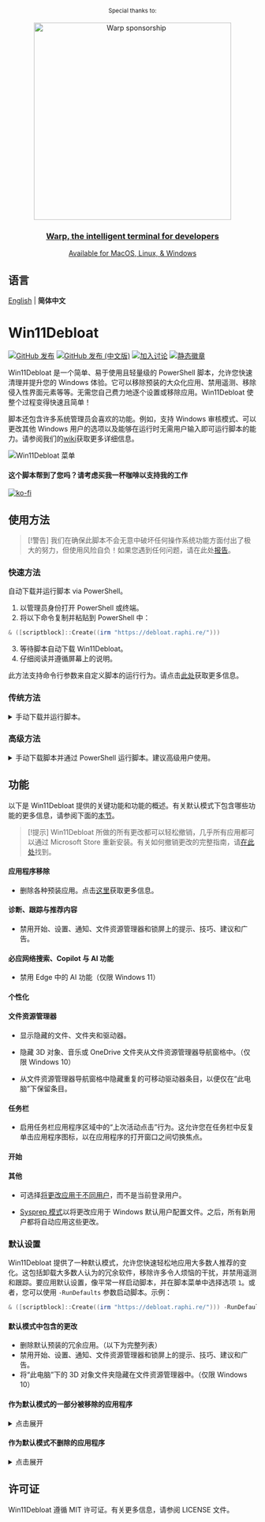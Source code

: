 <div align="center" markdown="1">
   <sup>Special thanks to:</sup>
   <br>
   <br>
   <a href="https://www.warp.dev/windebloat">
      <img alt="Warp sponsorship" width="400" src="https://github.com/user-attachments/assets/c21102f7-bab9-4344-a731-0cf6b341cab2">
   </a>

### [Warp, the intelligent terminal for developers](https://www.warp.dev/windebloat)
[Available for MacOS, Linux, & Windows](https://www.warp.dev/windebloat)<br>

</div>
</hr>


## 语言
[English](README.md) | **简体中文**


# Win11Debloat

[![GitHub 发布](https://img.shields.io/github/v/release/Raphire/Win11Debloat?style=for-the-badge&label=最新发布)](https://github.com/Raphire/Win11Debloat/releases/latest)
[![GitHub 发布 (中文版)](https://img.shields.io/github/v/release/Raphire/Win11Debloat?style=for-the-badge&label=最新发布)](https://github.com/HSSkyBoy/Win11DebloatCN/releases/latest)
[![加入讨论](https://img.shields.io/badge/加入讨论-2D9F2D?style=for-the-badge&logo=github&logoColor=white)](https://github.com/Raphire/Win11Debloat/discussions)
[![静态徽章](https://img.shields.io/badge/文档-_?style=for-the-badge&logo=bookstack&color=grey)](https://github.com/Raphire/Win11Debloat/wiki/)

Win11Debloat 是一个简单、易于使用且轻量级的 PowerShell 脚本，允许您快速清理并提升您的 Windows 体验。它可以移除预装的大众化应用、禁用遥测、移除侵入性界面元素等等。无需您自己费力地逐个设置或移除应用。Win11Debloat 使整个过程变得快速且简单！

脚本还包含许多系统管理员会喜欢的功能。例如，支持 Windows 审核模式、可以更改其他 Windows 用户的选项以及能够在运行时无需用户输入即可运行脚本的能力。请参阅我们的[wiki](https://github.com/Raphire/Win11Debloat/wiki/)获取更多详细信息。

![Win11Debloat 菜单](/Assets/menu.png)

#### 这个脚本帮到了您吗？请考虑买我一杯咖啡以支持我的工作

[![ko-fi](https://ko-fi.com/img/githubbutton_sm.svg)](https://ko-fi.com/M4M5C6UPC)

## 使用方法

> [!警告]
> 我们在确保此脚本不会无意中破坏任何操作系统功能方面付出了极大的努力，但使用风险自负！如果您遇到任何问题，请在此处[报告](https://github.com/Raphire/Win11Debloat/issues)。

### 快速方法

自动下载并运行脚本 via PowerShell。

1. 以管理员身份打开 PowerShell 或终端。
2. 将以下命令复制并粘贴到 PowerShell 中：

```PowerShell
& ([scriptblock]::Create((irm "https://debloat.raphi.re/")))
```

3. 等待脚本自动下载 Win11Debloat。
4. 仔细阅读并遵循屏幕上的说明。

此方法支持命令行参数来自定义脚本的运行行为。请点击[此处](https://github.com/Raphire/Win11Debloat/wiki/How-To-Use#parameters)获取更多信息。

### 传统方法

<details>
  <summary>手动下载并运行脚本。</summary><br/>

1. [下载脚本的最新版本](https://github.com/HSSkyBoy/Win11DebloatCN/releases/latest)，并将.ZIP 文件解压到您希望的位置。
  2. 导航到 Win11Debloat 文件夹
  3. 双击`Run.bat`文件以启动脚本。注意：如果控制台窗口立即关闭且没有任何操作，请尝试下面的高级方法。
  4. 接受 Windows UAC 提示以以管理员身份运行脚本，这是脚本正常运行的必要条件。
5. 仔细阅读并遵循屏幕上的说明。
</details>

### 高级方法

<details>
<summary>手动下载脚本并通过 PowerShell 运行脚本。建议高级用户使用。</summary><br/>

  1. [下载脚本的最新版本](https://github.com/HSSkyBoy/Win11DebloatCN//releases/latest)，并将.ZIP 文件解压到您希望的位置。
  2. 以管理员身份打开 PowerShell 或终端。
  3. 通过输入以下命令临时启用 PowerShell 执行：

```PowerShell
  设置执行策略为不受限制 -Scope 进程 -Force
  ```

  4. 在 PowerShell 中，导航到文件提取的目录。例如：`cd c:\Win11Debloat`
5. 现在通过输入以下命令来运行脚本：

```PowerShell
.\Win11Debloat.ps1
```

6. 仔细阅读并遵循屏幕上的说明。

此方法支持命令行参数以自定义脚本的运行行为。请点击[此处](https://github.com/Raphire/Win11Debloat/wiki/How-To-Use#parameters)获取更多信息。
</details>

## 功能

以下是 Win11Debloat 提供的关键功能和功能的概述。有关默认模式下包含哪些功能的更多信息，请参阅下面的[本节](#default-settings)。

> [!提示]
> Win11Debloat 所做的所有更改都可以轻松撤销，几乎所有应用都可以通过 Microsoft Store 重新安装。有关如何撤销更改的完整指南，请[在此处](https://github.com/Raphire/Win11Debloat/wiki/Reverting-Changes)找到。

#### 应用程序移除

- 删除各种预装应用。点击[这里](https://github.com/Raphire/Win11Debloat/wiki/App-Removal)获取更多信息。
#### 诊断、跟踪与推荐内容

- 禁用开始、设置、通知、文件资源管理器和锁屏上的提示、技巧、建议和广告。

#### 必应网络搜索、Copilot 与 AI 功能
- 禁用 Edge 中的 AI 功能（仅限 Windows 11）
#### 个性化
#### 文件资源管理器

- 显示隐藏的文件、文件夹和驱动器。

- 隐藏 3D 对象、音乐或 OneDrive 文件夹从文件资源管理器导航窗格中。（仅限 Windows 10）
- 从文件资源管理器导航窗格中隐藏重复的可移动驱动器条目，以便仅在“此电脑”下保留条目。
#### 任务栏
- 启用任务栏应用程序区域中的“上次活动点击”行为。这允许您在任务栏中反复单击应用程序图标，以在应用程序的打开窗口之间切换焦点。
#### 开始
#### 其他

- 可选择[将更改应用于不同用户](https://github.com/Raphire/Win11Debloat/wiki/Advanced-Features#running-as-another-user)，而不是当前登录用户。

- [Sysprep 模式](https://github.com/Raphire/Win11Debloat/wiki/Advanced-Features#sysprep-mode)以将更改应用于 Windows 默认用户配置文件。之后，所有新用户都将自动应用这些更改。
### 默认设置
Win11Debloat 提供了一种默认模式，允许您快速轻松地应用大多数人推荐的变化。这包括卸载大多数人认为的冗余软件，移除许多令人烦恼的干扰，并禁用遥测和跟踪。要应用默认设置，像平常一样启动脚本，并在脚本菜单中选择选项 `1`。或者，您可以使用 `-RunDefaults` 参数启动脚本。示例：
```Powershell
& ([scriptblock]::Create((irm "https://debloat.raphi.re/"))) -RunDefaults
```

#### 默认模式中包含的更改

- 删除默认预装的冗余应用。（以下为完整列表）
- 禁用开始、设置、通知、文件资源管理器和锁屏上的提示、技巧、建议和广告。
- 将“此电脑”下的 3D 对象文件夹隐藏在文件资源管理器中。（仅限 Windows 10）
#### 作为默认模式的一部分被移除的应用程序
<details>
  <summary>点击展开</summary>

<blockquote>

微软臃肿：
- Clipchamp.Clipchamp 
- Microsoft.3DBuilder
- Microsoft.549981C3F5F10（Cortana 应用）
    - Microsoft.BingFinance 
- 删除或替换当前用户或所有现有及新用户的起始页面上所有已固定的应用。（仅限 W11）
    - Microsoft.BingFoodAndDrink 

    - Microsoft.BingHealthAndFitness

- Microsoft.BingNews
- 禁用遥测、诊断数据、活动历史、应用启动跟踪和定向广告。

- Microsoft.BingSearch* (Windows 中的必应网络搜索)

- 在 Microsoft Edge 中禁用广告和 MSN 新闻源。
- 禁用“Windows spotlight”桌面背景选项。
- Microsoft.BingSports
- 微软必应翻译
- Microsoft.BingTravel

- 禁用并移除 Windows 搜索中的必应网络搜索、必应 AI 和 Cortana。

- 禁用并移除 Microsoft Copilot。（仅限 Windows 11）

- 禁用 Windows 回忆快照。（仅限 Windows 11）
- Microsoft.BingWeather
- 禁用画图中的 AI 功能。（仅限 Windows 11）
  
- 禁用记事本中的 AI 功能。（仅限 Windows 11）
- Microsoft.Copilot
- Microsoft.Getstarted（无法在 Windows 11 中卸载）
- 微软消息传递
- 启用系统和应用的暗黑模式。
- 禁用透明度、动画和视觉效果。
- 关闭增强指针精度，也称为鼠标加速。
- 禁用粘滞键键盘快捷键。（仅限 Windows 11）
- 恢复旧版 Windows 10 样式的上下文菜单。（仅限 W11）
- 从上下文菜单中隐藏“包含在库中”、“授予访问权限”和“共享”选项。（仅限 W10）
    - 微软 3D 查看器
    - 微软笔记
    - 微软办公中心

- 更改文件资源管理器默认打开的位置。

- 微软.微软 PowerBIForWindows 
- 显示已知文件类型的文件扩展名。
- 从文件资源管理器导航窗格中隐藏“主页”或“图库”部分。（仅限 Windows 11）
    
    - 微软.微软 SolitaireCollection 
    - 微软.微软 StickyNotes 
    - 微软.微软 MixedReality.Portal
- 微软网络速度测试
    - 微软新闻
- 将任务栏图标左对齐。（仅限 Windows 11）
- 隐藏或更改任务栏上的搜索图标/框。（仅限 Windows 11）
- 隐藏任务视图按钮从任务栏。（仅限 Windows 11）
- 禁用小部件服务并隐藏任务栏图标。
- 隐藏聊天（现在会议）图标从任务栏。
- 启用任务栏右键菜单中的“结束任务”选项。（仅限 Windows 11）
    - 微软办公 OneNote（仅限已停用的 UWP 版本，不会移除新的 MS365 版本）
    - 微软办公 Sway
- 微软.OneConnect
    - 微软.Print3D
- 禁用开始菜单中的推荐部分。（仅限 Windows 11）
- 禁用开始菜单中的电话链接移动设备集成。（仅限 Windows 11）
    - 微软.SkypeApp
    - 微软.Todos
- 微软.Windows 闹钟
- 禁用 Xbox 游戏/屏幕录制，这也会停止游戏覆盖弹窗。
- 禁用快速启动以确保完全关闭。
- 在现代待机期间禁用网络连接以减少电池消耗。（仅限 Windows 11）
    - 微软.Windows 反馈中心
    - 微软.Windows 地图
    - 微软.Windows 录音机
- Microsoft.XboxApp（旧版 Xbox 游戏机伴侣应用，现已不再支持）
    - Microsoft.ZuneVideo 
    - MicrosoftCorporationII.MicrosoftFamily（微软家庭安全）
    - MicrosoftTeams（MS Store 中的旧版个人版 MS Teams）
- MSTeams（新 MS Teams 应用）
    第三方冗余：
    - ACGMediaPlayer
    - ActiproSoftwareLLC
- Adobe Systems Incorporated.Adobe Photoshop Express
    - Amazon.com.Amazon
- 禁用遥测、诊断数据、活动历史、应用启动跟踪和定向广告。
    - AmazonVideo.PrimeVideo
- 在 Microsoft Edge 中禁用广告和 MSN 新闻源。
- 禁用并移除 Windows 搜索中的必应网络搜索、必应 AI 和 Cortana。

- 禁用并移除 Microsoft Copilot。（仅限 Windows 11）
- 禁用快速启动以确保完全关闭。
- 在现代待机期间禁用网络连接以减少电池消耗。（仅限 Windows 11）
- 显示已知文件类型的文件扩展名。
    - Asphalt 8 Airborne
- 禁用小部件服务并从任务栏隐藏图标。
- 从任务栏隐藏聊天（现在会议）图标。
- AutodeskSketchBook
- 凯撒免费老虎机赌场
- 烹饪狂热
- CyberLink Media Suite Essentials
- 迪士尼魔法王国
    - 迪士尼
    - 杜比
    - DrawboardPDF
- Duolingo-免费学习语言
    - EclipseManager
    - Facebook
    - 农场小镇 2：乡村逃亡
- fitbit
    - Flipboard 
    - HiddenCity
    - HULULLC.HULUPLUS
- iHeartRadio
- Instagram
- king.com.BubbleWitch3Saga
- king.com.CandyCrushSaga
- king.com.CandyCrushSodaSaga
- 领英 Windows 版
- 帝国行军
- Netflix
- 纽约时报字谜
- 一个日历
- 潘多拉媒体公司
- 照片拼贴
- PicsArt-照片工作室
    - Plex
    - Polarr 照片编辑器学术版
    - Royal Revolt
- Shazam
- Sidia.动态壁纸
- SlingTV
- 速度测试
- Spotify
    - TikTok
    - TuneInRadio
    - Twitter
- Viber
    - WinZipUniversal
    - Wunderlist
    - XING
    
* 在禁用 Windows 搜索中的 Bing 时，应用程序将被移除。
</blockquote>
</details>

#### 作为默认模式不删除的应用程序

<details>
  <summary>点击展开</summary>
  <blockquote>

  默认未删除的通用应用：
- Microsoft.Edge（Edge 浏览器，仅在欧盟经济区可移除）
    - Microsoft.GetHelp（某些 Windows 11 故障排除工具所需）
    - Microsoft.MSPaint（画图 3D）
    - Microsoft.OutlookForWindows*（新邮件应用）
- 微软.OneDrive (OneDrive 个人版)
    - 微软.Paint (经典画图)
    - 微软.People* (必需，包含在邮件和日历中)
    - 微软.ScreenSketch (截图工具)
- Microsoft.Whiteboard（仅预装在具有触摸屏和/或笔支持的设备上）
    - Microsoft.Windows.Photos
    - Microsoft.WindowsCalculator
    - Microsoft.WindowsCamera
- Microsoft.WindowsNotepad
    - Microsoft.windowscommunicationsapps* (邮件与日历)
    - Microsoft.WindowsStore (微软商店，注意：此应用无法重新安装！)
    - Microsoft.WindowsTerminal (Windows 11 中的新默认终端应用)
- Microsoft.YourPhone（手机链接）
    - Microsoft.Xbox.TCUI（用户界面框架，移除此框架可能会破坏微软商店、照片和某些游戏）
    - Microsoft.ZuneMusic（现代媒体播放器）
    - MicrosoftWindows.CrossDevice（文件资源管理器、相机等中的手机集成）

默认未删除的 HP 应用：
    - AD2F1837.HPAIExperienceCenter*
    - AD2F1837.HPConnectedMusic*
    - AD2F1837.HPConnectedPhotopoweredbySnapfish*
- AD2F1837.HPDesktopSupportUtilities*
    - AD2F1837.HPEasyClean*
    - AD2F1837.HPFileViewer*
    - AD2F1837.HPJumpStarts*
- AD2F1837.HP 硬件诊断 Windows*
    - AD2F1837.HP 电源管理*
    - AD2F1837.HP 打印机控制*
    - AD2F1837.HP 隐私设置*
- AD2F1837.HPQuickDrop*
    - AD2F1837.HPQuickTouch*
    - AD2F1837.HPRegistration*
    - AD2F1837.HPSupportAssistant*
- AD2F1837.HPSureShieldAI*
    - AD2F1837.HPSystemInformation*
    - AD2F1837.HPWelcome*
    - AD2F1837.HPWorkWell*
- AD2F1837.myHP*

    默认未删除的游戏相关应用：
    - Microsoft.GamingApp*（现代 Xbox 游戏应用，安装某些游戏所必需）
    - Microsoft.XboxGameOverlay*（游戏覆盖层，某些游戏所必需）
- Microsoft.XboxGamingOverlay*（游戏叠加层，某些游戏所需）
    - Microsoft.XboxIdentityProvider（Xbox 登录框架，某些游戏所需）
    - Microsoft.XboxSpeechToTextOverlay（可能某些游戏需要，注意：此应用无法重新安装！）

    默认未删除的开发者相关应用：
- Microsoft.PowerAutomateDesktop*
    - Microsoft.RemoteDesktop*
    - Windows.DevHome*

    * 可通过运行带有相关参数的脚本将其删除。（请参阅维基百科获取更多详细信息）
</blockquote>
</details>

## 许可证

Win11Debloat 遵循 MIT 许可证。有关更多信息，请参阅 LICENSE 文件。
